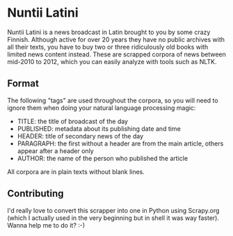 Nuntii Latini
=============

Nuntii Latini is a news broadcast in Latin brought to you by some crazy Finnish. Although active for over 20 years they have no public archives with all their texts, you have to buy two or three ridiculously old books with limited news content instead. These are scrapped corpora of news between mid-2010 to 2012, which you can easily analyze with tools such as NLTK.


Format
------

The following "tags" are used throughout the corpora, so you will need to ignore them when doing your natural language processing magic:

* TITLE: the title of broadcast of the day
* PUBLISHED: metadata about its publishing date and time
* HEADER: title of secondary news of the day
* PARAGRAPH: the first without a header are from the main article, others appear after a header only
* AUTHOR: the name of the person who published the article

All corpora are in plain texts without blank lines.

Contributing
------------

I'd really love to convert this scrapper into one in Python using Scrapy.org (which I actually used in the very beginning but in shell it was way faster). Wanna help me to do it? :-)
